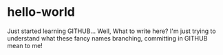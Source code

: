 # hello-world
Just started learning GITHUB...
Well, What to write here? I'm just trying to understand what these fancy names branching, committing in GITHUB mean to me!
